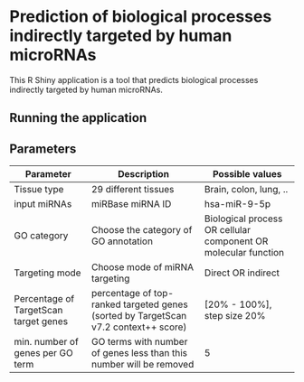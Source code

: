 # Prediction of biological processes indirectly targeted by human microRNAs 
This R Shiny application is a tool that predicts biological processes indirectly targeted by human microRNAs.


## Running the application



## Parameters
|      Parameter        |Description                          |Possible values                         |
|----------------|-------------------------------|-----------------------------|
|Tissue type	 |29 different tissues         |Brain, colon, lung,  ..           |
|input miRNAs    |miRBase miRNA ID            | hsa-miR-9-5p         |
|GO category     |Choose the category of GO annotation | Biological process OR cellular component OR molecular function|
|Targeting mode	 |Choose mode of miRNA targeting  |  Direct OR indirect   |  
|Percentage of TargetScan target genes	 |		percentage of top-ranked targeted genes (sorted by TargetScan v7.2 context++ score)		|[20% - 100%], step size 20% |
| min. number of genes per GO term |   GO terms with number of genes less than this number will be removed|  5|